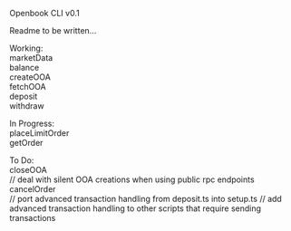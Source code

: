 <p>
Openbook CLI v0.1

Readme to be written...

Working:  
marketData  
balance  
createOOA  
fetchOOA  
deposit  
withdraw  

In Progress:  
placeLimitOrder  
getOrder  

To Do:  
closeOOA  
// deal with silent OOA creations when using public rpc endpoints  
cancelOrder  
// port advanced transaction handling from deposit.ts into setup.ts
// add advanced transaction handling to other scripts that require sending transactions
</p>